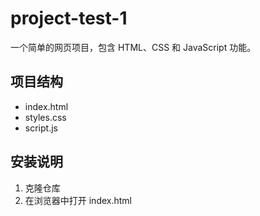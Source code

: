 # project-test-1

一个简单的网页项目，包含 HTML、CSS 和 JavaScript 功能。

## 项目结构
- index.html
- styles.css
- script.js

## 安装说明
1. 克隆仓库
2. 在浏览器中打开 index.html
